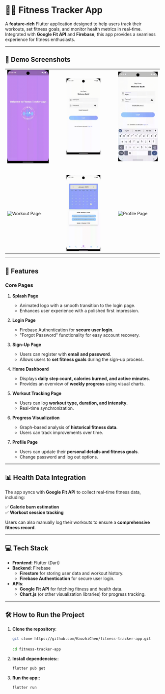 # 🏋️‍♂️ Fitness Tracker App

A **feature-rich** Flutter application designed to help users track their workouts, set fitness goals, and monitor health metrics in real-time. Integrated with **Google Fit API** and **Firebase**, this app provides a seamless experience for fitness enthusiasts.

---

## 🎥 Demo Screenshots

<table align="center">
  <tr>
    <td><img src="assets/demo/splash.gif" alt="Splash Page" width="200"></td>
    <td width="30"></td> <!-- 添加间距 -->
    <td><img src="assets/demo/sign_up.gif" alt="Sign Up Page" width="200"></td>
    <td width="30"></td>
    <td><img src="assets/demo/login.gif" alt="Login Page" width="200"></td>
  </tr>
  <tr height="30"></tr> <!-- 添加行间距 -->
  <tr>
    <td><img src="assets/demo/workout.gif" alt="Workout Page" width="200"></td>
    <td width="30"></td>
    <td><img src="assets/demo/progress.gif" alt="Progress Page" width="200"></td>
    <td width="30"></td>
    <td><img src="assets/demo/profile.gif" alt="Profile Page" width="200"></td>
  </tr>
</table>

---

## 🚀 Features

### **Core Pages**

1. **Splash Page**

   - Animated logo with a smooth transition to the login page.
   - Enhances user experience with a polished first impression.

2. **Login Page**

   - Firebase Authentication for **secure user login**.
   - "Forgot Password" functionality for easy account recovery.

3. **Sign-Up Page**

   - Users can register with **email and password**.
   - Allows users to **set fitness goals** during the sign-up process.

4. **Home Dashboard**

   - Displays **daily step count, calories burned, and active minutes**.
   - Provides an overview of **weekly progress** using visual charts.

5. **Workout Tracking Page**

   - Users can log **workout type, duration, and intensity**.
   - Real-time synchronization.

6. **Progress Visualization**

   - Graph-based analysis of **historical fitness data**.
   - Users can track improvements over time.

7. **Profile Page**
   - Users can update their **personal details and fitness goals**.
   - Change password and log out options.

---

## 📊 Health Data Integration

The app syncs with **Google Fit API** to collect real-time fitness data, including:

✅ **Calorie burn estimation**  
✅ **Workout session tracking**

Users can also manually log their workouts to ensure a **comprehensive fitness record**.

---

## 💻 Tech Stack

- **Frontend**: Flutter (Dart)
- **Backend**: Firebase
  - **Firestore** for storing user data and workout history.
  - **Firebase Authentication** for secure user login.
- **APIs**:
  - **Google Fit API** for fetching fitness and health data.
  - **Chart.js** (or other visualization libraries) for progress tracking.

---

## 🛠 How to Run the Project

1. **Clone the repository**:

   ```bash
   git clone https://github.com/KaozhiChen/fitness-tracker-app.git

   cd fitness-tracker-app
   ```

1. **Install dependencies:**:
   ```bash
   flutter pub get
   ```
1. **Run the app:**:
   ```bash
   flutter run
   ```
